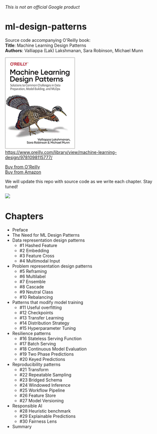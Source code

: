 *This is not an official Google product*

# ml-design-patterns
Source code accompanying O'Reilly book: <br/>
**Title**: Machine Learning Design Patterns <br/>
**Authors**: Valliappa (Lak) Lakshmanan, Sara Robinson, Michael Munn <br/>

<img src="mldp_cover_color.jpg" height="300"> https://www.oreilly.com/library/view/machine-learning-design/9781098115777/ </img> <br/>

<a href="https://shop.aer.io/oreilly/p/machine-learning-design/9781098115784-9149">Buy from O'Reilly</a> <br/>
<a href="https://www.amazon.com/Machine-Learning-Design-Patterns-Preparation/dp/1098115783">Buy from Amazon</a> <br/>

We will update this repo with source code as we write each chapter. Stay tuned!

[<img src="https://deepnote.com/buttons/try-in-a-jupyter-notebook-white.svg">](https://deepnote.com/launch?url=https://github.com/GoogleCloudPlatform/ml-design-patterns)

# Chapters

* Preface
* The Need for ML Design Patterns
* Data representation design patterns
  * #1 Hashed Feature
  * #2 Embedding
  * #3 Feature Cross
  * #4 Multimodal Input
* Problem representation design patterns
  * #5 Reframing
  * #6 Multilabel
  * #7 Ensemble
  * #8 Cascade
  * #9 Neutral Class
  * #10 Rebalancing
* Patterns that modify model training
  * #11 Useful overfitting
  * #12 Checkpoints
  * #13 Transfer Learning
  * #14 Distribution Strategy
  * #15 Hyperparameter Tuning
* Resilience patterns
  * #16 Stateless Serving Function
  * #17 Batch Serving
  * #18 Continuous Model Evaluation
  * #19 Two Phase Predictions
  * #20 Keyed Predictions
* Reproducibility patterns
  * #21 Transform
  * #22 Repeatable Sampling
  * #23 Bridged Schema
  * #24 Windowed Inference
  * #25 Workflow Pipeline
  * #26 Feature Store
  * #27 Model Versioning
* Responsible AI
  * #28 Heuristic benchmark
  * #29 Explainable Predictions
  * #30 Fairness Lens
* Summary
